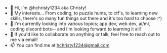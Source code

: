 - 👋 Hi, I’m @hchristy1234 aka Christy! 
- 👀 My interests... From coding, to puzzle hunts, to ctf's, to learning new skills, there's so many fun things out there and it's too hard to choose :^)
- 🌱 I'm currently looking into various topics; app dev, web dev, ai/ml, coding discord bots-- and i'm looking forward to learning it all!
- 💞️ If you'd like to collaborate on anything or talk, feel free to reach out to me via email!
- 📫 You can find me at hchristy1234@gmail.com

<!---
hchristy1234/hchristy1234 is a ✨ special ✨ repository because its `README.md` (this file) appears on your GitHub profile.
You can click the Preview link to take a look at your changes.
--->
